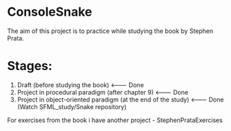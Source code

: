 # ConsoleSnake
The aim of this project is to practice while studying the book by Stephen Prata.

# Stages:
1. Draft  (before studying the book)                                 <--- Done
2. Project in procedural paradigm (after chapter 9)                  <--- Done
3. Project in object-oriented paradigm (at the end of the study)     <--- Done (Watch SFML_study/Snake repository)

For exercises from the book i have another project - StephenPrataExercises
